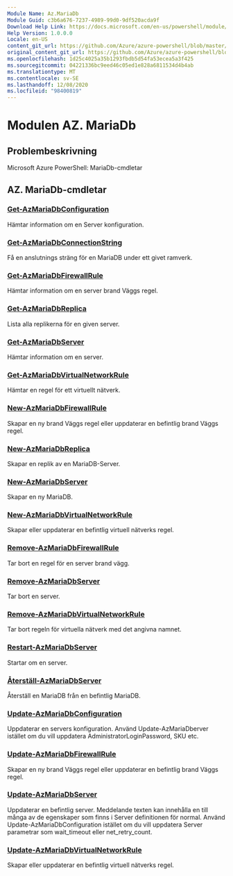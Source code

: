 ```yaml
---
Module Name: Az.MariaDb
Module Guid: c3b6a676-7237-4989-99d0-9df520acda9f
Download Help Link: https://docs.microsoft.com/en-us/powershell/module/az.mariadb
Help Version: 1.0.0.0
Locale: en-US
content_git_url: https://github.com/Azure/azure-powershell/blob/master/src/MariaDb/help/Az.MariaDb.md
original_content_git_url: https://github.com/Azure/azure-powershell/blob/master/src/MariaDb/help/Az.MariaDb.md
ms.openlocfilehash: 1d25c4025a35b1293fbdb5d54fa53ecea5a3f425
ms.sourcegitcommit: 04221336bc9eed46c05ed1e828a6811534d4b4ab
ms.translationtype: MT
ms.contentlocale: sv-SE
ms.lasthandoff: 12/08/2020
ms.locfileid: "98400819"
---
```

# Modulen AZ. MariaDb
## Problembeskrivning
Microsoft Azure PowerShell: MariaDb-cmdletar

## AZ. MariaDb-cmdletar
### [Get-AzMariaDbConfiguration](Get-AzMariaDbConfiguration.md)
Hämtar information om en Server konfiguration.

### [Get-AzMariaDbConnectionString](Get-AzMariaDbConnectionString.md)
Få en anslutnings sträng för en MariaDB under ett givet ramverk.

### [Get-AzMariaDbFirewallRule](Get-AzMariaDbFirewallRule.md)
Hämtar information om en server brand Väggs regel.

### [Get-AzMariaDbReplica](Get-AzMariaDbReplica.md)
Lista alla replikerna för en given server.

### [Get-AzMariaDbServer](Get-AzMariaDbServer.md)
Hämtar information om en server.

### [Get-AzMariaDbVirtualNetworkRule](Get-AzMariaDbVirtualNetworkRule.md)
Hämtar en regel för ett virtuellt nätverk.

### [New-AzMariaDbFirewallRule](New-AzMariaDbFirewallRule.md)
Skapar en ny brand Väggs regel eller uppdaterar en befintlig brand Väggs regel.

### [New-AzMariaDbReplica](New-AzMariaDbReplica.md)
Skapar en replik av en MariaDB-Server.

### [New-AzMariaDbServer](New-AzMariaDbServer.md)
Skapar en ny MariaDB.

### [New-AzMariaDbVirtualNetworkRule](New-AzMariaDbVirtualNetworkRule.md)
Skapar eller uppdaterar en befintlig virtuell nätverks regel.

### [Remove-AzMariaDbFirewallRule](Remove-AzMariaDbFirewallRule.md)
Tar bort en regel för en server brand vägg.

### [Remove-AzMariaDbServer](Remove-AzMariaDbServer.md)
Tar bort en server.

### [Remove-AzMariaDbVirtualNetworkRule](Remove-AzMariaDbVirtualNetworkRule.md)
Tar bort regeln för virtuella nätverk med det angivna namnet.

### [Restart-AzMariaDbServer](Restart-AzMariaDbServer.md)
Startar om en server.

### [Återställ-AzMariaDbServer](Restore-AzMariaDbServer.md)
Återställ en MariaDB från en befintlig MariaDB.

### [Update-AzMariaDbConfiguration](Update-AzMariaDbConfiguration.md)
Uppdaterar en servers konfiguration.
Använd Update-AzMariaDberver istället om du vill uppdatera AdministratorLoginPassword, SKU etc.

### [Update-AzMariaDbFirewallRule](Update-AzMariaDbFirewallRule.md)
Skapar en ny brand Väggs regel eller uppdaterar en befintlig brand Väggs regel.

### [Update-AzMariaDbServer](Update-AzMariaDbServer.md)
Uppdaterar en befintlig server.
Meddelande texten kan innehålla en till många av de egenskaper som finns i Server definitionen för normal.
Använd Update-AzMariaDbConfiguration istället om du vill uppdatera Server parametrar som wait_timeout eller net_retry_count.

### [Update-AzMariaDbVirtualNetworkRule](Update-AzMariaDbVirtualNetworkRule.md)
Skapar eller uppdaterar en befintlig virtuell nätverks regel.

